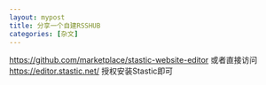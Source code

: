```yaml
---
layout: mypost
title: 分享一个自建RSSHUB
categories: [杂文]
---
```

https://github.com/marketplace/stastic-website-editor 或者直接访问 https://editor.stastic.net/
授权安装Stastic即可
